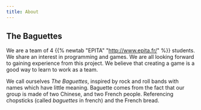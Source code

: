 ```yaml
---
title: About
---
```


## The Baguettes

We are a team of 4 {{% newtab "EPITA" "http://www.epita.fr/" %}} students.
We share an interest in programming and games. We are all looking forward to gaining experience from this project.
We believe that creating a game is a good way to learn to work as a team.

We call ourselves *The Baguettes*, inspired by rock and roll bands with names which have little meaning.
Baguette comes from the fact that our group is made of two Chinese, and two French people. Referencing chopsticks (called *baguettes* in french) and the French bread.
